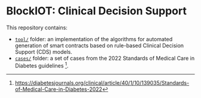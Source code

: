 # BlockIOT: Clinical Decision Support

This repository contains: 
- [`tool/`](tool/) folder: an implementation of the algorithms for automated generation of smart contracts based on rule-based Clinical Decision Support (CDS) models.  
- [`cases/`](cases/) folder: a set of cases from the 2022 Standards of Medical Care in Diabetes guidelines [^1].

[^1]: https://diabetesjournals.org/clinical/article/40/1/10/139035/Standards-of-Medical-Care-in-Diabetes-2022
